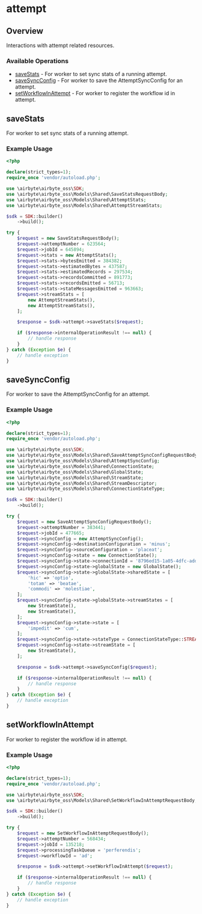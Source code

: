 # attempt

## Overview

Interactions with attempt related resources.

### Available Operations

* [saveStats](#savestats) - For worker to set sync stats of a running attempt.
* [saveSyncConfig](#savesyncconfig) - For worker to save the AttemptSyncConfig for an attempt.
* [setWorkflowInAttempt](#setworkflowinattempt) - For worker to register the workflow id in attempt.

## saveStats

For worker to set sync stats of a running attempt.

### Example Usage

```php
<?php

declare(strict_types=1);
require_once 'vendor/autoload.php';

use \airbyte\airbyte_oss\SDK;
use \airbyte\airbyte_oss\Models\Shared\SaveStatsRequestBody;
use \airbyte\airbyte_oss\Models\Shared\AttemptStats;
use \airbyte\airbyte_oss\Models\Shared\AttemptStreamStats;

$sdk = SDK::builder()
    ->build();

try {
    $request = new SaveStatsRequestBody();
    $request->attemptNumber = 623564;
    $request->jobId = 645894;
    $request->stats = new AttemptStats();
    $request->stats->bytesEmitted = 384382;
    $request->stats->estimatedBytes = 437587;
    $request->stats->estimatedRecords = 297534;
    $request->stats->recordsCommitted = 891773;
    $request->stats->recordsEmitted = 56713;
    $request->stats->stateMessagesEmitted = 963663;
    $request->streamStats = [
        new AttemptStreamStats(),
        new AttemptStreamStats(),
    ];

    $response = $sdk->attempt->saveStats($request);

    if ($response->internalOperationResult !== null) {
        // handle response
    }
} catch (Exception $e) {
    // handle exception
}
```

## saveSyncConfig

For worker to save the AttemptSyncConfig for an attempt.

### Example Usage

```php
<?php

declare(strict_types=1);
require_once 'vendor/autoload.php';

use \airbyte\airbyte_oss\SDK;
use \airbyte\airbyte_oss\Models\Shared\SaveAttemptSyncConfigRequestBody;
use \airbyte\airbyte_oss\Models\Shared\AttemptSyncConfig;
use \airbyte\airbyte_oss\Models\Shared\ConnectionState;
use \airbyte\airbyte_oss\Models\Shared\GlobalState;
use \airbyte\airbyte_oss\Models\Shared\StreamState;
use \airbyte\airbyte_oss\Models\Shared\StreamDescriptor;
use \airbyte\airbyte_oss\Models\Shared\ConnectionStateType;

$sdk = SDK::builder()
    ->build();

try {
    $request = new SaveAttemptSyncConfigRequestBody();
    $request->attemptNumber = 383441;
    $request->jobId = 477665;
    $request->syncConfig = new AttemptSyncConfig();
    $request->syncConfig->destinationConfiguration = 'minus';
    $request->syncConfig->sourceConfiguration = 'placeat';
    $request->syncConfig->state = new ConnectionState();
    $request->syncConfig->state->connectionId = '8796ed15-1a05-4dfc-addf-7cc78ca1ba92';
    $request->syncConfig->state->globalState = new GlobalState();
    $request->syncConfig->state->globalState->sharedState = [
        'hic' => 'optio',
        'totam' => 'beatae',
        'commodi' => 'molestiae',
    ];
    $request->syncConfig->state->globalState->streamStates = [
        new StreamState(),
        new StreamState(),
    ];
    $request->syncConfig->state->state = [
        'impedit' => 'cum',
    ];
    $request->syncConfig->state->stateType = ConnectionStateType::STREAM;
    $request->syncConfig->state->streamState = [
        new StreamState(),
    ];

    $response = $sdk->attempt->saveSyncConfig($request);

    if ($response->internalOperationResult !== null) {
        // handle response
    }
} catch (Exception $e) {
    // handle exception
}
```

## setWorkflowInAttempt

For worker to register the workflow id in attempt.

### Example Usage

```php
<?php

declare(strict_types=1);
require_once 'vendor/autoload.php';

use \airbyte\airbyte_oss\SDK;
use \airbyte\airbyte_oss\Models\Shared\SetWorkflowInAttemptRequestBody;

$sdk = SDK::builder()
    ->build();

try {
    $request = new SetWorkflowInAttemptRequestBody();
    $request->attemptNumber = 568434;
    $request->jobId = 135218;
    $request->processingTaskQueue = 'perferendis';
    $request->workflowId = 'ad';

    $response = $sdk->attempt->setWorkflowInAttempt($request);

    if ($response->internalOperationResult !== null) {
        // handle response
    }
} catch (Exception $e) {
    // handle exception
}
```
